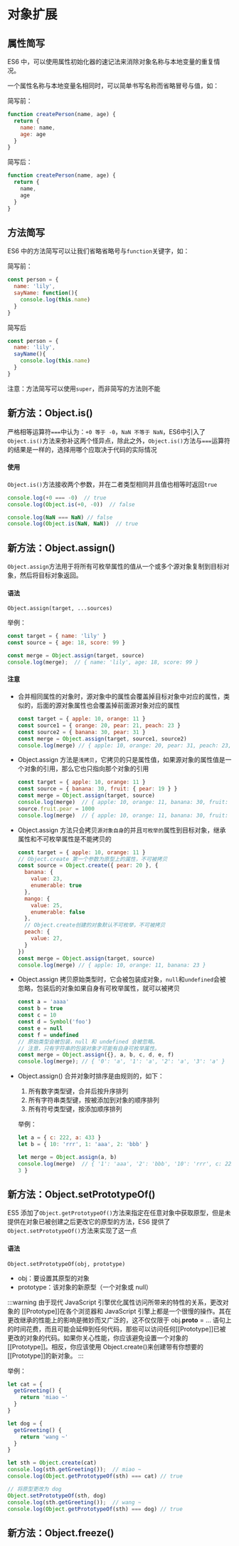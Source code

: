 # 对象扩展

## 属性简写

ES6 中，可以使用属性初始化器的速记法来消除对象名称与本地变量的重复情况。

一个属性名称与本地变量名相同时，可以简单书写名称而省略冒号与值，如：

简写前：

```javascript
function createPerson(name, age) {
  return {
    name: name,
    age: age
  }
}
```

简写后：

```javascript
function createPerson(name, age) {
  return {
    name,
    age
  }
}
```

## 方法简写

ES6 中的方法简写可以让我们省略省略号与`function`关键字，如：

简写前：

```javascript
const person = {
  name: 'lily',
  sayName: function(){
    console.log(this.name)
  }
}
```
简写后

```javascript
const person = {
  name: 'lily',
  sayName(){
    console.log(this.name)
  }
}
```

注意：方法简写可以使用`super`，而非简写的方法则不能

## 新方法：Object.is()

严格相等运算符`===`中认为：`+0 等于 -0`，`NaN 不等于 NaN`，ES6中引入了`Object.is()`方法来弥补这两个怪异点，除此之外，`Object.is()`方法与`===`运算符的结果是一样的，选择用哪个应取决于代码的实际情况

#### 使用

`Object.is()`方法接收两个参数，并在二者类型相同并且值也相等时返回`true`

```javascript
console.log(+0 === -0)  // true
console.log(Object.is(+0, -0))  // false

console.log(NaN === NaN) // false
console.log(Object.is(NaN, NaN))  // true
```

## 新方法：Object.assign()

`Object.assign`方法用于将所有可枚举属性的值从一个或多个源对象复制到目标对象，然后将目标对象返回。

#### 语法

`Object.assign(target, ...sources)
`

举例：

```javascript
const target = { name: 'lily' }
const source = { age: 18, score: 99 }

const merge = Object.assign(target, source)
console.log(merge);  // { name: 'lily', age: 18, score: 99 }

```

#### 注意

- 合并相同属性的对象时，源对象中的属性会覆盖掉目标对象中对应的属性，类似的，后面的源对象属性也会覆盖掉前面源对象对应的属性

  ```javascript
  const target = { apple: 10, orange: 11 }
  const source1 = { orange: 20, pear: 21, peach: 23 }
  const source2 = { banana: 30, pear: 31 }
  const merge = Object.assign(target, source1, source2)
  console.log(merge) // { apple: 10, orange: 20, pear: 31, peach: 23, banana: 30 }
  ```

- Object.assign 方法是`浅拷贝`，它拷贝的只是属性值，如果源对象的属性值是一个对象的引用，那么它也只指向那个对象的引用
  
  ```javascript
  const target = { apple: 10, orange: 11 }
  const source = { banana: 30, fruit: { pear: 19 } }
  const merge = Object.assign(target, source)
  console.log(merge)  // { apple: 10, orange: 11, banana: 30, fruit: { pear: 19 } }
  source.fruit.pear = 1000
  console.log(merge)  // { apple: 10, orange: 11, banana: 30, fruit: { pear: 1000 } }
  ```

- Object.assign 方法只会拷贝`源对象自身`的并且`可枚举的`属性到目标对象，继承属性和不可枚举属性是不能拷贝的

  ```javascript
  const target = { apple: 10, orange: 11 }
  // Object.create 第一个参数为原型上的属性，不可被拷贝
  const source = Object.create({ pear: 20 }, {
    banana: {
      value: 23,
      enumerable: true
    },
    mango: {
      value: 25,
      enumerable: false
    },
    // Object.create创建的对象默认不可枚举，不可被拷贝
    peach: {
      value: 27,
    }
  })
  const merge = Object.assign(target, source)
  console.log(merge) // { apple: 10, orange: 11, banana: 23 }
  ```

- Object.assign 拷贝原始类型时，它会被包装成对象，`null`和`undefined`会被忽略，包装后的对象如果自身有可枚举属性，就可以被拷贝

  ```javascript
  const a = 'aaaa'
  const b = true
  const c = 10
  const d = Symbol('foo')
  const e = null
  const f = undefined
  // 原始类型会被包装，null 和 undefined 会被忽略。
  // 注意，只有字符串的包装对象才可能有自身可枚举属性。
  const merge = Object.assign({}, a, b, c, d, e, f)
  console.log(merge); // { '0': 'a', '1': 'a', '2': 'a', '3': 'a' }
  ```

- Object.assign() 合并对象时排序是由规则的，如下：

  1. 所有数字类型键，合并后按升序排列
  2. 所有字符串类型键，按被添加到对象的顺序排列
  3. 所有符号类型键，按添加顺序排列

  举例：

  ```javascript
  let a = { c: 222, a: 433 }
  let b = { 10: 'rrr', 1: 'aaa', 2: 'bbb' }

  let merge = Object.assign(a, b)
  console.log(merge)  // { '1': 'aaa', '2': 'bbb', '10': 'rrr', c: 222, a: 43
  3 }
  ```


## 新方法：Object.setPrototypeOf()

ES5 添加了`Object.getPrototypeOf()`方法来指定在任意对象中获取原型，但是未提供在对象已被创建之后更改它的原型的方法，ES6 提供了`Object.setPrototypeOf()`方法来实现了这一点

#### 语法

`Object.setPrototypeOf(obj, prototype)`

- obj：要设置其原型的对象
- prototype：该对象的新原型（一个对象或 null）

:::warning
[](https://developer.mozilla.org/zh-CN/docs/Web/JavaScript/Reference/Global_Objects/Object/setPrototypeOf)
由于现代 JavaScript 引擎优化属性访问所带来的特性的关系，更改对象的 [[Prototype]]在各个浏览器和 JavaScript 引擎上都是一个很慢的操作。其在更改继承的性能上的影响是微妙而又广泛的，这不仅仅限于 obj.__proto__ = ... 语句上的时间花费，而且可能会延伸到任何代码，那些可以访问任何[[Prototype]]已被更改的对象的代码。如果你关心性能，你应该避免设置一个对象的 [[Prototype]]。相反，你应该使用 Object.create()来创建带有你想要的[[Prototype]]的新对象。
:::

举例：

```javascript
let cat = {
  getGreeting() {
    return 'miao ~'
  }
}

let dog = {
  getGreeting() {
    return 'wang ~'
  }
}

let sth = Object.create(cat)
console.log(sth.getGreeting());  // miao ~
console.log(Object.getPrototypeOf(sth) === cat) // true

// 将原型更改为 dog
Object.setPrototypeOf(sth, dog)
console.log(sth.getGreeting());  // wang ~
console.log(Object.getPrototypeOf(sth) === dog) // true
```

## 新方法：Object.freeze()


